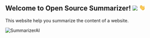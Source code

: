 <h2>Welcome to Open Source Summarizer! <img src="https://emojis.slackmojis.com/emojis/images/1531849430/4246/blob-sunglasses.gif?1531849430" width="25px"/> <img src="https://raw.githubusercontent.com/ABSphreak/ABSphreak/master/gifs/Hi.gif" width="20px" /></h2>
<p>This website help you summarize the content of a website.</p>

![SummarizerAI](https://github.com/wjacobw/OpenSourceSummarizer/assets/119645458/184aba1b-4634-4d85-b560-09dc0b333a9c)
